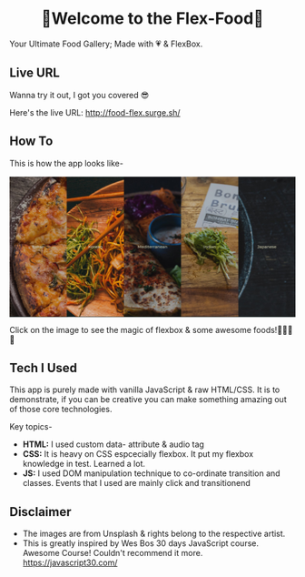 # <h1 align="center"> 👋Welcome to the Flex-Food👋 </h1>
Your Ultimate Food Gallery; Made with 💗 & FlexBox.

## Live URL
Wanna try it out, I got you covered 😎

Here's the live URL: http://food-flex.surge.sh/   


## How To
This is how the app looks like-


<img width="700" align="center" src="./img/cover.jpg"/>

Click on the image to see the magic of flexbox & some awesome foods!🍕🍠🍗🍝

## Tech I Used
This app is purely made with vanilla JavaScript & raw HTML/CSS. It is to demonstrate, if you can be creative you can make something amazing out of those core technologies.

Key topics-
+ **HTML:** I used custom data- attribute & audio tag
+ **CSS:** It is heavy on CSS espcecially flexbox. It put my flexbox knowledge in test. Learned a lot.
+ **JS:** I used DOM manipulation technique to co-ordinate transition and classes. Events that I used are mainly click and transitionend

## Disclaimer
+ The images are from Unsplash & rights belong to the respective artist.
+ This is greatly inspired by Wes Bos 30 days JavaScript course. Awesome Course! Couldn't recommend it more. https://javascript30.com/
